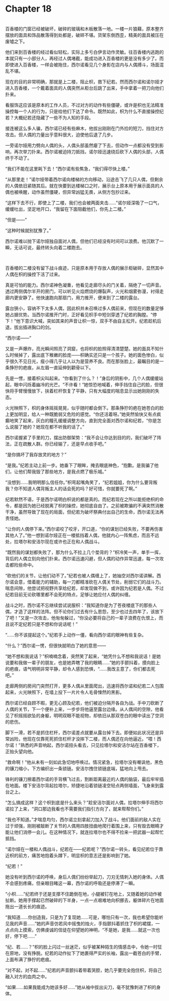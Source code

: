 # Chapter 18

<br>
百香楼的门窗已经被破坏，破碎的玻璃和木板散落一地。一楼一片狼藉，原本整齐摆放的面具和饰品散落得到处都是，破碎不堪。货架东倒西歪，精美的面具被压在废墟之下。

他们来到百香楼的经过看似轻松，实际上多亏白伊言动作灵敏。往百香楼内逃跑的本就只有一小部分人，再经过人偶堵截，能成功进入百香楼的更是没有多少了。而即使进入百香楼，一样会被拖住，西尔诺看见几个身影在店内与人偶搏斗，场面混乱不堪。

现在的目的非常明确，那就是上二楼，阻止枳，救下纪若。然而西尔诺和诺尔娅才进入百香楼，一个戴着面具的人偶突然从柜台后跳了出来，手中拿着一把刀向他们扑来。

看服饰这应该是原本的工作人员，不过对方的动作有些僵硬，或许是枳也无法精准操控每一个人的行为，只是给他们下达了命令。既然如此，枳为什么不直接操控纪若？大概纪若还隐藏了一些不为人知的手段。

接连被这么多人骗，西尔诺已经有些麻木，他拔出刚刚在门外捡的短刀，挡住对方攻击。但人偶的力量出乎意料很大，迫使他后退了几步。

一旁诺尔娅用力劈向人偶的头，人偶头部虽然瘪了下去，但动作一点都没有受到影响，再次举刀扑来。西尔诺被迫持刀抵挡，诺尔娅迅速绕后砍下人偶的头部，人偶终于不动了。

“我们不能在这里耗下去！”西尔诺有些焦急，“我们得尽快上楼。”

“从那里走！”诺尔娅带着西尔诺向楼梯的方向移动，沿途击飞了几只人偶，但剩余的人偶依旧紧随其后。就在快要到达楼梯口之时，展示台上原本用于展示面具的人偶也被唤醒，动作虽然僵硬，但异常凶猛无畏，从侧方包抄过来。

“这样下去不行，即使上了二楼，我们也会被两面夹击……”诺尔娅深吸了一口气，缓缓吐出，坚定地开口，“我留在下面阻截他们，你先上二楼。”

“但是——”

“这种时候就别犹豫了。”

西尔诺难以抛下诺尔娅独自面对人偶，但他们已经没有时间可以浪费。他沉默了一瞬，无话可说，最终转头向着二楼跑去。

<br>

百香楼的二楼没有留下战斗痕迹，只是原本用于存放人偶的展示柜破碎，显然其中人偶在枳的操控下活了过来。

真是可怕的能力。西尔诺神色凝重，他看见走廊尽头的门关着，隔绝了一切声音。透过两侧偶尔半开的房门，可以听见火焰燃烧的爆裂声，火光和烟雾弥漫，衬得走廊内更安静了。他快速跑向那扇门，用力推开，便来到了二楼的露台。

露台狭小，容纳不下太多人偶，因此枳并未召唤过多人偶前来，但现在的数量足够她占据优势。当西尔诺推开门时，正好看见枳手中短剑穿透了纪若的胸膛。“停下！”他下意识大喊，突如其来的声音让枳一惊，双手不由自主松开。纪若趁机后退，拔出插进胸口的剑。

“西尔诺——”

又是一声爆炸，亮光瞬间照亮了洞窟，也将枳的脸照得清清楚楚。她的面具不知什么时候掉了，露出底下稚嫩的脸庞——枳确实还只是一个孩子。她的面色惨白，似乎很久不见日光，瘦小得几乎让人以为是营养不良。而在那张脸上，最瞩目的是一条狰狞的疤痕，从左眉一直延伸到颧骨以下。

先是一愣，接着枳尖叫起来。“你看到了什么？！”身后的阴影中，几个人偶缓缓站起，眼中闪烁着幽冷的光芒。“不许看！”她惊恐地喊着，伸手挡住自己的脸，但很快将手臂慢慢放下，扶着栏杆恢复了平静，只有大幅度的喘息显示出她刚刚的失态。

火光映照下，枳的身体摇摇晃晃，似乎随时都会倒下。那条狰狞的疤在她苍白的脸上更加明显，给人一种既脆弱又危险的感觉。“你还活着呀。”她突然愉快又有点疯癫地笑了起来，灰白的瞳孔缓缓调整方向，直到完全面对西尔诺和纪若，“你是怎么说服了她的？她现在都不听我的话了。”

西尔诺握紧了手里的刀，摆出防御架势：“我不会让你达到目的的，我们破坏了阵法，正在疏散人群。你已经输了，还是早点收手吧。”

“是你搞坏了我存放灵的地方？”

“是我。”纪若主动上前一步。她垂下了眼眸，掩去眼底神色，“抱歉。是我骗了他们，让他们帮我毁了那些地方，是我点燃了极乐城。”

“没想到……我明明那么信任你。”枳弯起嘴角笑了，“纪若姐姐，你为什么要背叛我？你不知道人偶背叛主人的话会死的吗？好可惜，你就要死了啊。”

纪若默然不语，于是西尔诺明白枳说的都是真的。而纪若现在之所以能拒绝枳的命令，都是因为她已经脱离了枳的操控，她彻底自由了。之前被欺骗的不满突然消散干净，虽然导致了现在的局面，但纪若为破坏祭典付出自己的生命，西尔诺无法再责怪她。

“让你的人偶停下来。”西尔诺咬了咬牙，开口道，“你的谋划已经失败，不要再伤害其他人了。”他一想到诺尔娅正在一楼抵挡着人偶，他就内心一阵焦虑，而且不远处，拉塔尔和安洁尔现在或许也正在和人偶战斗。

“既然我的谋划都失败了，那为什么不拉上几个垫背的？”枳冷笑一声，单手一挥，背后的人偶立刻向他们扑来。西尔诺迅速闪避，但人偶的动作异常迅速，每一次攻击都险些命中。

“砍他们的关节，让他们动不了。”纪若也被人偶缠上了，她抽空对西尔诺讲解。西尔诺会意，借着能力的辅助，每一刀都精准砍在人偶关节处，削弱它们的战斗力。喘息间隙，他尝试把视野共享给纪若，却发现做不到，或许因为纪若是人偶。不过纪若目前无论砍哪里都不会死的特点，足够让她应付人偶的纠缠。

战斗之时，西尔诺不忘继续尝试说服枳：“我知道你是为了苍夜楼底下的那些人偶，才造了这样的法阵。但不论你们过去有什么恩怨，至少也过去四年了，该放下了吧！”又是一次攻击，他匆匆躲过，“你没必要将自己的一辈子浪费在仇恨上，而且说不定纪若只是不想和你说话呢！”

“……你不该提起这个。”纪若手上动作一僵，看向西尔诺的眼神有些复杂。

“什么？”西尔诺一愣，但很快就明白了她的意思——

“她不想和我说话？”枳喃喃念着，突然笑了起来，“她凭什么不想和我说话！是她说要和我做一辈子的朋友，也是她弄瞎了我的眼睛……”她的手颤抖着，摸向脸上的疤痕，语气明明非常平静，却令人感到恐惧，“……我改主意了，你们都去死吧。”

走廊两侧的房间门突然打开，更多人偶从里面爬出，迅速将西尔诺和纪若二人包围起来，火光映照下，在墙上投下一片片令人毛骨悚然的黑影。

西尔诺已经自顾不暇，更无心顾及纪若，他们被迫分隔开各自为战。手中刀砍断了人偶的关节，下一个便补上来，一步步将他逼至露台边缘。从人偶间的空隙，他看见了枳摇摇欲坠的身躯，明明双眼不能视物，却依旧从那双苍白的眼中读出了空洞的悲伤。

脚下一滑，若不是抓住栏杆，西尔诺差点就要从露台掉下去。即便如此状况还是异常凶险，他现在仅靠死死抓住栏杆才没摔下二楼，而人偶还在向他逼近。“喂！西尔诺！”熟悉的声音响起，西尔诺扭头看去，只见拉塔尔和安洁尔站在百香楼下，正抬头望向他。

“救命啊！”他从未有一刻如此急切地呼唤过。情况紧急，拉塔尔没有嘲讽他，黑色的镰刀缩小，下方编织出一条锁链。安洁尔拽住锁链底端，猛地向上甩去。

锋利的镰刀擦着西尔诺的手背横飞过去，割断距离最近的人偶的脑袋，最后牢牢插在地面。楼下安洁尔背起拉塔尔，矫捷地沿着锁链凌空轻点两侧墙面，飞身来到露台之上。

“怎么搞成这样？这个枳到底是什么来头？”趁安洁尔面对人偶，拉塔尔伸手将西尔诺拉了上来，“洞口那边我看也不需要我们指引方向了，就来帮帮你们。”

“我也不知道。”才喘息均匀，西尔诺立刻拿起刀加入了战斗。他们面前的敌人实在过于顽强，刚刚被敲断了关节的人偶用四肢扭曲地爬行着围上来，只有毁去眼睛才能让他们消停一会儿。在这种情况下，就连拉塔尔也不得不捡来一把武器一起帮忙抵挡。

“诺尔娅在一楼和人偶战斗，纪若在——纪若呢？”西尔诺一转头，看见纪若位于靠近枳的前方，痛苦地抱着头蹲下，明显枳的意志还是影响到了她。

“纪若！”

她没有听到西尔诺的呼唤，身后人偶们纷纷举起刀，刀刃无情刺入她的身体。人偶不会感到疼痛，但亲眼目睹这一幕，西尔诺的呼吸还是停滞了一瞬。

“小枳……”纪若终于还是支撑不住跪倒在地，小腿被钉在地上，又随着她的动作被扯断。她用手撑起已然破碎的下半身，一点一点艰难地向枳挪去，躯体碎片在地面拖出一道长长的痕迹。

“我知道……你创造我，只是为了复现她……可是，哪怕只有一次，我也希望你能听见我的声音……”她的声音仿若风中摇曳的烛火，手指颤抖着抓住了枳的裙摆，一点点向上摸索，仿佛虔诚的信徒在仰望她的神明，“不是她，是我……就这一次也好，停下吧……”

“纪、若……？”枳的脸上闪过一丝迷茫，似乎被某种陌生的情感击中，令她一时怔在原地，没有挣脱。纪若的动作扯下了她裹得严实的长袖，露出一截苍白的手臂，上面布满了狰狞的疤痕。

“对不起，对不起……”纪若的声音颤抖着带着哭腔，她几乎要完全抱住枳，将自己融入对方的血肉之中。

“如果……如果我能成为她该多好……”她从袖中拔出尖刀，毫不犹豫刺进了枳的身体。
